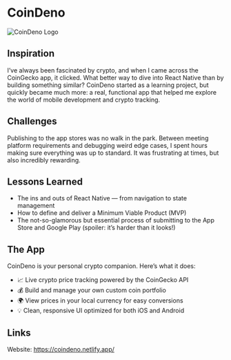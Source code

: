# CoinDeno

![CoinDeno Logo](https://github.com/soodaayush/coindeno/assets/68301104/2ce92e30-4121-4a21-84a1-57568248e546)

## Inspiration

I’ve always been fascinated by crypto, and when I came across the CoinGecko app, it clicked. What better way to dive into React Native than by building something similar? CoinDeno started as a learning project, but quickly became much more: a real, functional app that helped me explore the world of mobile development and crypto tracking.

## Challenges

Publishing to the app stores was no walk in the park. Between meeting platform requirements and debugging weird edge cases, I spent hours making sure everything was up to standard. It was frustrating at times, but also incredibly rewarding.

## Lessons Learned

- The ins and outs of React Native — from navigation to state management
- How to define and deliver a Minimum Viable Product (MVP)
- The not-so-glamorous but essential process of submitting to the App Store and Google Play (spoiler: it’s harder than it looks!)

## The App

CoinDeno is your personal crypto companion. Here’s what it does:

- 📈 Live crypto price tracking powered by the CoinGecko API
- 💰 Build and manage your own custom coin portfolio
- 🌍 View prices in your local currency for easy conversions
- 💡 Clean, responsive UI optimized for both iOS and Android


## Links

Website: https://coindeno.netlify.app/
